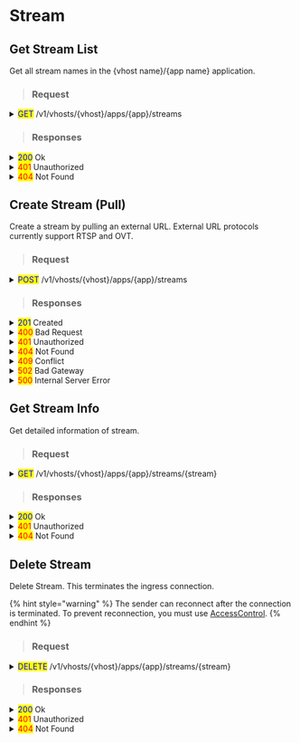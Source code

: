 # Stream

## Get Stream List

Get all stream names in the {vhost name}/{app name} application.

> ### Request

<details>

<summary><mark style="color:blue;">GET</mark> /v1/vhosts/{vhost}/apps/{app}/streams</summary>

#### Header

```http
Authorization: Basic {credentials}

# Authorization
    Credentials for HTTP Basic Authentication created with <AccessToken>
```

</details>

> ### Responses

<details>

<summary><mark style="color:blue;">200</mark> Ok</summary>

The request has succeeded

#### **Header**

```
Content-Type: application/json
```

#### **Body**

```json
{
	"statusCode": 200,
	"message": "OK",
	"response": [
		"stream",
		"stream2"
	]
}

# statusCode
	Same as HTTP Status Code
# message
	A human-readable description of the response code
# response
	Json array containing a list of stream names
```

</details>

<details>

<summary><mark style="color:red;">401</mark> Unauthorized</summary>

Authentication required

#### **Header**

```http
WWW-Authenticate: Basic realm=”OvenMediaEngine”
```

#### **Body**

```json
{
    "message": "[HTTP] Authorization header is required to call API (401)",
    "statusCode": 401
}
```

</details>

<details>

<summary><mark style="color:red;">404</mark> Not Found</summary>

The given vhost name or app name could not be found.

#### **Header**

```json
Content-Type: application/json
```

#### **Body**

```json
{
    "statusCode": 404,
    "message": "Could not find the application: [default/non-exists] (404)"
}
```

</details>

## Create Stream (Pull)

Create a stream by pulling an external URL. External URL protocols currently support RTSP and OVT.

> ### Request

<details>

<summary><mark style="color:blue;">POST</mark> /v1/vhosts/{vhost}/apps/{app}/streams</summary>

#### Header

```http
Authorization: Basic {credentials}
Content-Type: application/json

# Authorization
    Credentials for HTTP Basic Authentication created with <AccessToken>
```

#### Body

```json
{
	"name": "new_stream_name",
	"urls": [
		"rtsp://192.168.0.160:553/app/stream",
		"url to pull the stream from - support OVT/RTSP",
		"Only urls with the same scheme can be sent as a group."
  	],
  	"properties":{
		"persistent": false,
		"noInputFailoverTimeoutMs": 3000,
		"unusedStreamDeletionTimeoutMs": 60000,
  	}
}

# name (required)
	Stream name to create
# urls (required)
	A list of URLs to pull streams from, in Json array format. 
	All URLs must have the same scheme.
# properties (optional)
	## persistent
		Created as a persistent stream, not deleted until DELETE
	## noInputFailoverTimeoutMs
		If no data is input during this period, the stream is deleted, 
		but ignored if persistent is true
	## unusedStreamDeletionTimeoutMs
		If no data is output during this period (if there is no viewer), 
		the stream is deleted, but ignored if persistent is true 
```

</details>

> ### Responses

<details>

<summary><mark style="color:blue;">201</mark> Created</summary>

A stream has been created.

#### **Header**

```http
Content-Type: application/json
```

#### **Body**

```json
{
    "message": "Created",
    "statusCode": 201
}

# statusCode
    Same as HTTP Status Code
# message
    A human-readable description of the response code
```

</details>

<details>

<summary><mark style="color:red;">400</mark> Bad Request</summary>

Invalid request. Body is not a Json Object or does not have a required value

</details>

<details>

<summary><mark style="color:red;">401</mark> Unauthorized</summary>

Authentication required

#### **Header**

```http
WWW-Authenticate: Basic realm=”OvenMediaEngine”
```

#### **Body**

```json
{
    "message": "[HTTP] Authorization header is required to call API (401)",
    "statusCode": 401
}
```

</details>

<details>

<summary><mark style="color:red;">404</mark> Not Found</summary>

The given vhost name or app name could not be found.

#### **Body**

```json
{
    "statusCode": 404,
    "message": "Could not find the application: [default/non-exists] (404)"
}
```

</details>

<details>

<summary><mark style="color:red;">409</mark> Conflict</summary>

A stream with the same name already exists

</details>

<details>

<summary><mark style="color:red;">502</mark> Bad Gateway</summary>

Failed to pull provided URL

</details>

<details>

<summary><mark style="color:red;">500</mark> Internal Server Error</summary>

Unknown error

</details>

## Get Stream Info

Get detailed information of stream.

> ### Request

<details>

<summary><mark style="color:blue;">GET</mark> /v1/vhosts/{vhost}/apps/{app}/streams/{stream}</summary>

#### Header

```http
Authorization: Basic {credentials}

# Authorization
    Credentials for HTTP Basic Authentication created with <AccessToken>
```

</details>

> ### Responses

<details>

<summary><mark style="color:blue;">200</mark> Ok</summary>

The request has succeeded

#### **Header**

```
Content-Type: application/json
```

#### **Body**

```json
{
	"statusCode": 200,
	"message": "OK",
	"response": {
		"input": {
			"createdTime": "2021-01-11T03:45:21.879+09:00",
			"sourceType": "Rtmp",
			"tracks": [
			{
				"id": 0,
				"type": "Video",
				"video": {
					"bitrate": "2500000",
					"bypass": false,
					"codec": "H264",
					"framerate": 30.0,
					"hasBframes": false,
					"keyFrameInterval": 30,
					"height": 720,
					"width": 1280
				}
			},
			{
				"id": 1,				
				"audio": {
					"bitrate": "128000",
					"bypass": false,
					"channel": 2,
					"codec": "AAC",
					"samplerate": 48000
				},
				"type": "Audio"
			}
			]
		},
		"name": "stream",
		"outputs": [
		{
			"name": "stream",
			"tracks": [
			{
				"id": 0,
				"type": "Video",
				"video": {
					"bypass": true
				}
			},
			{
				"id": 1,					
				"audio": {
					"bypass": true
				},
				"type": "Audio"
			},
			{
				"id": 2,					
				"audio": {
					"bitrate": "128000",
					"bypass": false,
					"channel": 2,
					"codec": "OPUS",
					"samplerate": 48000
				},
				"type": "Audio"
			}
			]
		}
	]
	}
}


# statusCode
	Same as HTTP Status Code
# message
	A human-readable description of the response code
# response
	Details of the stream
```

{% code title="Note" overflow="wrap" lineNumbers="false" %}
```
keyFrameInterval is GOP size
```
{% endcode %}

</details>

<details>

<summary><mark style="color:red;">401</mark> Unauthorized</summary>

Authentication required

#### **Header**

```http
WWW-Authenticate: Basic realm=”OvenMediaEngine”
```

#### **Body**

```json
{
    "message": "[HTTP] Authorization header is required to call API (401)",
    "statusCode": 401
}
```

</details>

<details>

<summary><mark style="color:red;">404</mark> Not Found</summary>

The given vhost name or app name could not be found.

#### **Header**

```json
Content-Type: application/json
```

#### **Body**

```json
{
    "statusCode": 404,
    "message": "Could not find the application or stream (404)"
}
```

</details>

## Delete Stream

Delete Stream. This terminates the ingress connection.&#x20;

{% hint style="warning" %}
The sender can reconnect after the connection is terminated. To prevent reconnection, you must use [AccessControl](../../../../../access-control/).
{% endhint %}

> ### Request

<details>

<summary><mark style="color:blue;">DELETE</mark> /v1/vhosts/{vhost}/apps/{app}/streams/{stream}</summary>

#### Header

```http
Authorization: Basic {credentials}

# Authorization
    Credentials for HTTP Basic Authentication created with <AccessToken>
```

</details>

> ### Responses

<details>

<summary><mark style="color:blue;">200</mark> Ok</summary>

The request has succeeded

#### **Header**

```
Content-Type: application/json
```

#### **Body**

```json
{
	"statusCode": 200,
	"message": "OK",
}


# statusCode
	Same as HTTP Status Code
# message
	A human-readable description of the response code
```

</details>

<details>

<summary><mark style="color:red;">401</mark> Unauthorized</summary>

Authentication required

#### **Header**

```http
WWW-Authenticate: Basic realm=”OvenMediaEngine”
```

#### **Body**

```json
{
    "message": "[HTTP] Authorization header is required to call API (401)",
    "statusCode": 401
}
```

</details>

<details>

<summary><mark style="color:red;">404</mark> Not Found</summary>

The given vhost name or app name could not be found.

**Header**

```json
Content-Type: application/json
```

**Body**

```json
{
    "message": "[HTTP] Could not find the stream: [default/#default#app/stream] (404)",
    "statusCode": 404
}
```

</details>
